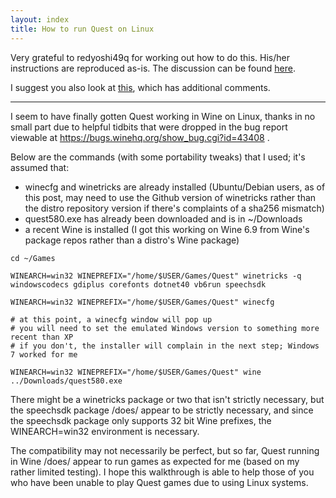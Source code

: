 ```yaml
---
layout: index
title: How to run Quest on Linux
---
```


Very grateful to redyoshi49q for working out how to do this. His/her instructions are reproduced as-is. The discussion can be found [here](https://textadventures.co.uk/forum/samples/topic/nwsz5gf0te6qdtfrwzdmga/quest-5-8-working-in-wine).

I suggest you also look at [this](https://github.com/textadventures/quest/issues/1158), which has additional comments.

***

I seem to have finally gotten Quest working in Wine on Linux, thanks in no small part due to helpful tidbits that were dropped in the bug report viewable at https://bugs.winehq.org/show_bug.cgi?id=43408 .

Below are the commands (with some portability tweaks) that I used; it's assumed that:
* winecfg and winetricks are already installed (Ubuntu/Debian users, as of this post, may need to use the Github version of winetricks rather than the distro repository version if there's complaints of a sha256 mismatch)
* quest580.exe has already been downloaded and is in ~/Downloads
* a recent Wine is installed (I got this working on Wine 6.9 from Wine's package repos rather than a distro's Wine package)

```
cd ~/Games

WINEARCH=win32 WINEPREFIX="/home/$USER/Games/Quest" winetricks -q windowscodecs gdiplus corefonts dotnet40 vb6run speechsdk

WINEARCH=win32 WINEPREFIX="/home/$USER/Games/Quest" winecfg

# at this point, a winecfg window will pop up
# you will need to set the emulated Windows version to something more recent than XP
# if you don't, the installer will complain in the next step; Windows 7 worked for me

WINEARCH=win32 WINEPREFIX="/home/$USER/Games/Quest" wine ../Downloads/quest580.exe
```

There might be a winetricks package or two that isn't strictly necessary, but the speechsdk package /does/ appear to be strictly necessary, and since the speechsdk package only supports 32 bit Wine prefixes, the WINEARCH=win32 environment is necessary.

The compatibility may not necessarily be perfect, but so far, Quest running in Wine /does/ appear to run games as expected for me (based on my rather limited testing).  I hope this walkthrough is able to help those of you who have been unable to play Quest games due to using Linux systems.

